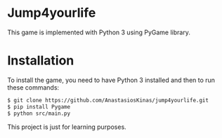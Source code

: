 # Jump4yourlife

This game is implemented with Python 3 using PyGame library.
  
# Installation
To install the game, you need to have Python 3 installed and then to run these commands:
```bash
$ git clone https://github.com/AnastasiosKinas/jump4yourlife.git
$ pip install Pygame
$ python src/main.py
 ```
This project is just for learning purposes.
